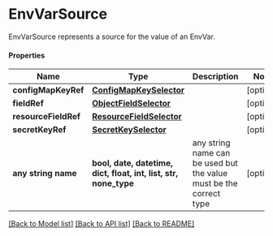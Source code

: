 # EnvVarSource

EnvVarSource represents a source for the value of an EnvVar.

#### Properties
Name | Type | Description | Notes
------------ | ------------- | ------------- | -------------
**configMapKeyRef** | [**ConfigMapKeySelector**](ConfigMapKeySelector.md) |  | [optional] 
**fieldRef** | [**ObjectFieldSelector**](ObjectFieldSelector.md) |  | [optional] 
**resourceFieldRef** | [**ResourceFieldSelector**](ResourceFieldSelector.md) |  | [optional] 
**secretKeyRef** | [**SecretKeySelector**](SecretKeySelector.md) |  | [optional] 
**any string name** | **bool, date, datetime, dict, float, int, list, str, none_type** | any string name can be used but the value must be the correct type | [optional]

[[Back to Model list]](../README.md#documentation-for-models) [[Back to API list]](../README.md#documentation-for-api-endpoints) [[Back to README]](../README.md)

